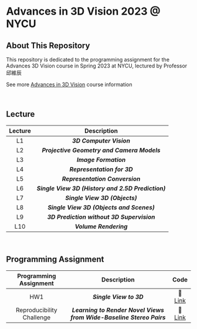 # Advances in 3D Vision 2023 @ NYCU

## About This Repository

This repository is dedicated to the programming assignment for the Advances 3D Vision course in Spring 2023 at NYCU, lectured by Professor 邱維辰

See more [Advances in 3D Vision](https://timetable.nycu.edu.tw/?r=main/crsoutline&Acy=111&Sem=2&CrsNo=535521&lang=zh-tw) course information

<BR>

## Lecture

| Lecture |                    Description                     |
| :-----: | :------------------------------------------------: |
|   L1    |              **_3D Computer Vision_**              |
|   L2    |    **_Projective Geometry and Camera Models_**     |
|   L3    |               **_Image Formation_**                |
|   L4    |            **_Representation for 3D_**             |
|   L5    |          **_Representation Conversion_**           |
|   L6    | **_Single View 3D (History and 2.5D Prediction)_** |
|   L7    |           **_Single View 3D (Objects)_**           |
|   L8    |     **_Single View 3D (Objects and Scenes)_**      |
|   L9    |     **_3D Prediction without 3D Supervision_**     |
|   L10   |               **_Volume Rendering_**               |

<BR>

## Programming Assignment

|  Programming Assignment   |                             Description                              |                                      Code                                      |
| :-----------------------: | :------------------------------------------------------------------: | :----------------------------------------------------------------------------: |
|            HW1            |                       **_Single View to 3D_**                        |            :link: [Link](https://github.com/michael861227/3DV-HW1)             |
| Reproducibility Challenge | **_Learning to Render Novel Views from Wide-Baseline Stereo Pairs_** | :link: [Link](https://github.com/yilundu/cross_attention_renderer/tree/master) |
